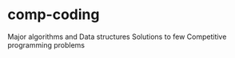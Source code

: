 # comp-coding
Major algorithms and Data structures
Solutions to few Competitive programming problems
